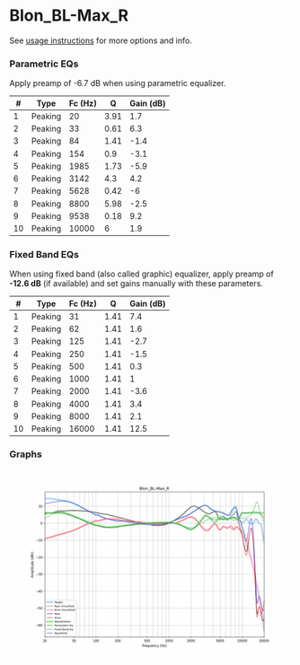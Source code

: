 # Blon_BL-Max_R
See [usage instructions](https://github.com/jaakkopasanen/AutoEq#usage) for more options and info.

### Parametric EQs
Apply preamp of -6.7 dB when using parametric equalizer.

|   # | Type    |   Fc (Hz) |    Q |   Gain (dB) |
|-----|---------|-----------|------|-------------|
|   1 | Peaking |        20 | 3.91 |         1.7 |
|   2 | Peaking |        33 | 0.61 |         6.3 |
|   3 | Peaking |        84 | 1.41 |        -1.4 |
|   4 | Peaking |       154 | 0.9  |        -3.1 |
|   5 | Peaking |      1985 | 1.73 |        -5.9 |
|   6 | Peaking |      3142 | 4.3  |         4.2 |
|   7 | Peaking |      5628 | 0.42 |        -6   |
|   8 | Peaking |      8800 | 5.98 |        -2.5 |
|   9 | Peaking |      9538 | 0.18 |         9.2 |
|  10 | Peaking |     10000 | 6    |         1.9 |

### Fixed Band EQs
When using fixed band (also called graphic) equalizer, apply preamp of **-12.6 dB** (if available) and set gains manually with these parameters.

|   # | Type    |   Fc (Hz) |    Q |   Gain (dB) |
|-----|---------|-----------|------|-------------|
|   1 | Peaking |        31 | 1.41 |         7.4 |
|   2 | Peaking |        62 | 1.41 |         1.6 |
|   3 | Peaking |       125 | 1.41 |        -2.7 |
|   4 | Peaking |       250 | 1.41 |        -1.5 |
|   5 | Peaking |       500 | 1.41 |         0.3 |
|   6 | Peaking |      1000 | 1.41 |         1   |
|   7 | Peaking |      2000 | 1.41 |        -3.6 |
|   8 | Peaking |      4000 | 1.41 |         3.4 |
|   9 | Peaking |      8000 | 1.41 |         2.1 |
|  10 | Peaking |     16000 | 1.41 |        12.5 |

### Graphs
![](./Blon_BL-Max_R.png)
